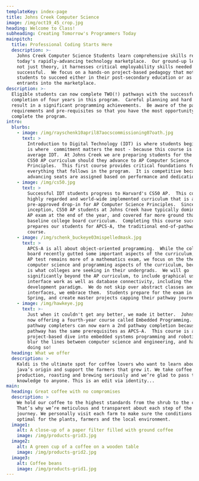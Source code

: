 ```yaml
---
templateKey: index-page
title: Johns Creek Computer Science
image: /img/oct19_45_crop.jpg
heading: Welcome to Class!
subheading: Creating Tomorrow's Programmers Today
mainpitch:
  title: Professional Coding Starts Here
  description: >-
    Johns Creek Computer Science Students learn comprehensive skills required in
    today's rapidly-advancing technology marketplace.  Our ground-up learning
    not just theory, it harnesses critical employability skills needed to be
    successful.  We focus on a hands-on project-based pedagogy that motivates
    students to succeed either in their post-secondary education or as direct
    entrants into the marketplace.
description: >-
  Eligible students can now complete TWO(!) pathways with the successful
  completion of four years in this program.  Careful planning and hard work can
  result in a significant programming achievements.  Be aware of the pathway
  requirements and pre-requisites so that you have the most opportunity to
  complete the program.
intro:
  blurbs:
    - image: /img/rayschenk10april87aocscommissioning07oath.jpg
      text: >
        Introduction to Digital Technology (IDT) is where students begin.  This
        is where  commitment matters the most - because this course is not your
        average IDT.  At Johns Creek we are preparing students for the Harvard
        CS50 AP curriculum should they advance to AP Computer Science
        Principles.  This first course provides critical foundations for
        everything that follows in the program.  It is competitive because
        advancing seats are assigned based on performance and dedication.
    - image: /img/cs50.jpg
      text: >
        Successful IDT students progress to Harvard's CS50 AP.  This course is a
        highly regarded and world-wide implemented curriculum that is a
        pre-approved drop-in for AP Computer Science Principles.  Since its
        inception, CS50 AP students at Johns Creek have typically dominated the
        AP exam at the end of the year, and covered far more ground that the
        baseline college board curriculum.  Completing this course successfully
        prepares our students for APCS-A, the traditional end-of-pathway
        course. 
    - image: /img/schenk_buckeye03mispelledmask.jpg
      text: >
        APCS-A is all about object-oriented programming.  While the college
        board recently gutted some important aspects of the curriculum, and the
        AP test remains more of a mathematics exam, we focus on the theoretical
        computer science and programming aspects of the curriculum, because that
        is what colleges are seeking in their undergrads.  We will go
        significantly beyond the AP curriculum, to include graphical user
        interface work as well as database connectivity, including the MVC
        development paradigm.  We do not skip over abstract classes and
        interfaces, we embrace them.  Students prepare for the exam in the
        Spring, and create master projects capping their pathway journey.
    - image: /img/hawkeye.jpg
      text: >-
        Just when it couldn't get any better, we made it better.  Johns Creek is
        now offering a fourth-year course called Embedded Programming.  Senior
        pathway completers can now earn a 2nd pathway completion because this
        pathway has the same prerequisites as APCS-A.  This course is a
        project-based dive into embedded systems programming and robotics.  We
        blur the lines between computer science and engineering, and have fun
        doing so!
  heading: What we offer
  description: >
    Kaldi is the ultimate spot for coffee lovers who want to learn about their
    java’s origin and support the farmers that grew it. We take coffee
    production, roasting and brewing seriously and we’re glad to pass that
    knowledge to anyone. This is an edit via identity...
main:
  heading: Great coffee with no compromises
  description: >
    We hold our coffee to the highest standards from the shrub to the cup.
    That’s why we’re meticulous and transparent about each step of the coffee’s
    journey. We personally visit each farm to make sure the conditions are
    optimal for the plants, farmers and the local environment.
  image1:
    alt: A close-up of a paper filter filled with ground coffee
    image: /img/products-grid3.jpg
  image2:
    alt: A green cup of a coffee on a wooden table
    image: /img/products-grid2.jpg
  image3:
    alt: Coffee beans
    image: /img/products-grid1.jpg
---
```


